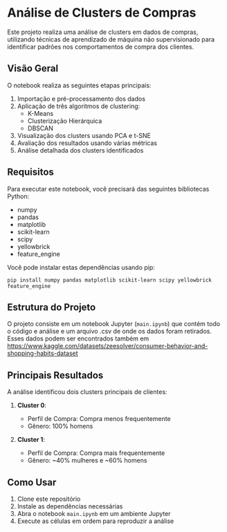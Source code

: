 # Análise de Clusters de Compras

Este projeto realiza uma análise de clusters em dados de compras, utilizando técnicas de aprendizado de máquina não supervisionado para identificar padrões nos comportamentos de compra dos clientes.

## Visão Geral

O notebook realiza as seguintes etapas principais:

1. Importação e pré-processamento dos dados
2. Aplicação de três algoritmos de clustering:
   - K-Means
   - Clusterização Hierárquica
   - DBSCAN
3. Visualização dos clusters usando PCA e t-SNE
4. Avaliação dos resultados usando várias métricas
5. Análise detalhada dos clusters identificados

## Requisitos

Para executar este notebook, você precisará das seguintes bibliotecas Python:

- numpy
- pandas
- matplotlib
- scikit-learn
- scipy
- yellowbrick
- feature_engine

Você pode instalar estas dependências usando pip:

```
pip install numpy pandas matplotlib scikit-learn scipy yellowbrick feature_engine
```

## Estrutura do Projeto

O projeto consiste em um notebook Jupyter (`main.ipynb`) que contém todo o código e análise e um arquivo .csv de onde os dados foram retirados.
Esses dados podem ser encontrados também em https://www.kaggle.com/datasets/zeesolver/consumer-behavior-and-shopping-habits-dataset

## Principais Resultados

A análise identificou dois clusters principais de clientes:

1. **Cluster 0**:
   - Perfil de Compra: Compra menos frequentemente
   - Gênero: 100% homens

2. **Cluster 1**:
   - Perfil de Compra: Compra mais frequentemente
   - Gênero: ~40% mulheres e ~60% homens

## Como Usar

1. Clone este repositório
2. Instale as dependências necessárias
3. Abra o notebook `main.ipynb` em um ambiente Jupyter
4. Execute as células em ordem para reproduzir a análise
